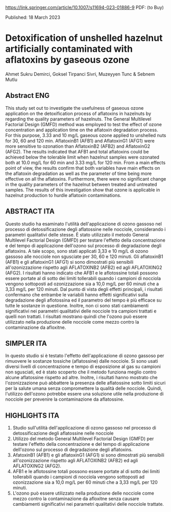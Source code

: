 https://link.springer.com/article/10.1007/s11694-023-01886-9
PDF: (to Buy)

Published: 18 March 2023
# Detoxification of unshelled hazelnut artificially contaminated with aflatoxins by gaseous ozone
Ahmet Sukru Demirci, Goksel Tirpanci Sivri, Muzeyyen Tunc & Sebnem Mutlu

## Abstract ENG
This study set out to investigate the usefulness of gaseous ozone application on the detoxification process of aflatoxins in hazelnuts by regarding the quality parameters of hazelnuts. The General Multilevel Factorial Design (GMFD) method was employed to test the effect of ozone concentration and application time on the aflatoxin degradation process. For this purpose, 3.33 and 10 mg/L gaseous ozone applied to unshelled nuts for 30, 60 and 120 min. AflatoxinB1 (AFB1) and AflatoxinG1 (AFG1) were more sensitive to ozonation than AflatoxinB2 (AFB2) and AflatoxinG2 (AFG2). The results indicated that AFB1 and total aflatoxins could be achieved below the tolerable limit when hazelnut samples were ozonated both at 10.0 mg/L for 60 min and 3.33 mg/L for 120 min. From a main effects point of view, the results confirm that both variables have main effects on the aflatoxin degradation as well as the parameter of time being more effective on all the aflatoxins. Furthermore, there were no significant change in the quality parameters of the hazelnut between treated and untreated samples. The results of this investigation show that ozone is applicable in hazelnut production to hurdle aflatoxin contaminations.

## ABSTRACT ITA
Questo studio ha esaminato l'utilità dell'applicazione di ozono gassoso nel processo di detossificazione degli aflatossine nelle nocciole, considerando i parametri qualitativi delle stesse. È stato utilizzato il metodo General Multilevel Factorial Design (GMFD) per testare l'effetto della concentrazione e del tempo di applicazione dell'ozono sul processo di degradazione degli aflatoxins. A tale scopo, sono stati applicati 3,33 e 10 mg/L di ozono gassoso alle nocciole non sgusciate per 30, 60 e 120 minuti. Gli aflatoxinB1 (AFB1) e gli aflatoxinG1 (AFG1) si sono dimostrati più sensibili all'ozonizzazione rispetto agli AFLATOXINB2 (AFB2) ed agli AFLATOXING2 (AFG2). I risultati hanno indicato che AFB1 e le aflotossine totali possono essere portate al di sotto dei limiti tollerabili quando i campioni di nocciola vengono sottoposti ad ozonizzazione sia a 10,0 mg/L per 60 minuti che a 3,33 mg/L per 120 minuti. Dal punto di vista degli effetti principali, i risultati confermano che entrambe le variabili hanno effetti significativi sulla degradazione degli aflotossina ed il parametro del tempo è più efficace su tutte le sostanze in questione. Inoltre, non ci sono stati cambiamenti significativi nei parametri qualitativi delle nocciole tra campioni trattati e quelli non trattati. I risultati mostrano quindi che l'ozono può essere utilizzato nella produzione delle nocciole come mezzo contro la contaminazione da afloxitne.

## SIMPLER ITA
In questo studio si è testato l'effetto dell'applicazione di ozono gassoso per rimuovere le sostanze tossiche (aflatossine) dalle nocciole. Si sono usati diversi livelli di concentrazione e tempo di esposizione al gas su campioni non sgusciati, ed è stato scoperto che il metodo funziona meglio contro alcune aflatossine rispetto ad altre. Inoltre, i risultati hanno mostrato che l'ozonizzazione può abbattere la presenza delle aflatossine sotto limiti sicuri per la salute umana senza compromettere la qualità delle nocciole. Quindi, l'utilizzo dell'ozono potrebbe essere una soluzione utile nella produzione di nocciole per prevenire la contaminazione da aflatossine.

## HIGHLIGHTS ITA
1. Studio sull'utilità dell'applicazione di ozono gassoso nel processo di detossificazione degli aflatossine nelle nocciole
2. Utilizzo del metodo General Multilevel Factorial Design (GMFD) per testare l'effetto della concentrazione e del tempo di applicazione dell'ozono sul processo di degradazione degli aflatoxins.
3. AfatoxinB1 (AFB1) e gli aflatoxinG1 (AFG1) si sono dimostrati più sensibili all'ozonizzazione rispetto agli AFLATOXINB2 (AFB2) ed agli AFLATOXING2 (AFG2).
4. AFB1 e le aflotossine totali possono essere portate al di sotto dei limiti tollerabili quando i campioni di nocciola vengono sottoposti ad ozonizzazione sia a 10,0 mg/L per 60 minuti che a 3,33 mg/L per 120 minuti.
5. L'ozono può essere utilizzato nella produzione delle nocciole come mezzo contro la contaminazione da afloxitne senza causare cambiamenti significativi nei parametri qualitativi delle nocciole trattate.